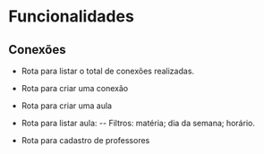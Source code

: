 # Funcionalidades

## Conexões

- Rota para listar o total de conexões realizadas.
- Rota para criar uma conexão

- Rota para criar uma aula

- Rota para listar aula:
-- Filtros: matéria; dia da semana; horário.


- Rota para cadastro de professores